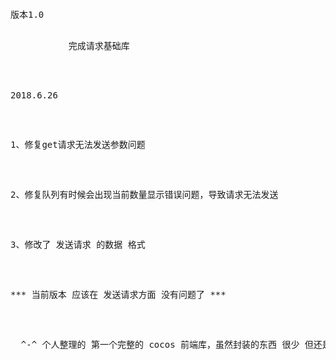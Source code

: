 <pre>
    <version 1.0>
        <p>版本1.0</p>
           完成请求基础库
    </version>
    <version>
        <p>2018.6.26</p>
        <p>1、修复get请求无法发送参数问题 </p>
        <p>2、修复队列有时候会出现当前数量显示错误问题，导致请求无法发送</p>
        <p>3、修改了 发送请求 的数据 格式</p>
        <p>*** 当前版本 应该在 发送请求方面 没有问题了 ***</p>
        <p>  ^-^ 个人整理的 第一个完整的 cocos 前端库，虽然封装的东西 很少 但还是有点用的 </p>
    </version>
</pre>